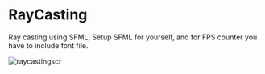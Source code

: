 # RayCasting
Ray casting using SFML,
Setup SFML for yourself, and for FPS counter you have to include font file.

![raycastingscr](https://user-images.githubusercontent.com/58734515/96444658-f12c8180-120e-11eb-9b6a-dd32d20fd522.png)
